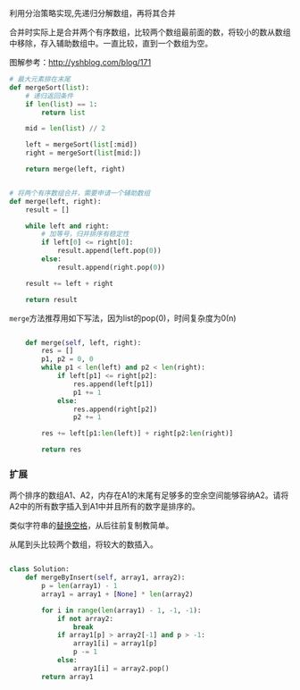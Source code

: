 利用分治策略实现,先递归分解数组，再将其合并

合并时实际上是合并两个有序数组，比较两个数组最前面的数，将较小的数从数组中移除，存入辅助数组中。一直比较，直到一个数组为空。

图解参考：http://yshblog.com/blog/171

```python
# 最大元素排在末尾
def mergeSort(list):
    # 递归返回条件
    if len(list) == 1:
        return list

    mid = len(list) // 2

    left = mergeSort(list[:mid])
    right = mergeSort(list[mid:])

    return merge(left, right)


# 将两个有序数组合并，需要申请一个辅助数组
def merge(left, right):
    result = []

    while left and right:
        # 加等号，归并排序有稳定性
        if left[0] <= right[0]:
            result.append(left.pop(0))
        else:
            result.append(right.pop(0))

    result += left + right

    return result

```
`merge`方法推荐用如下写法，因为list的pop(0)，时间复杂度为0(n)
```python

    def merge(self, left, right):
        res = []
        p1, p2 = 0, 0
        while p1 < len(left) and p2 < len(right):
            if left[p1] <= right[p2]:
                res.append(left[p1])
                p1 += 1
            else:
                res.append(right[p2])
                p2 += 1

        res += left[p1:len(left)] + right[p2:len(right)]

        return res

```
### 扩展

两个排序的数组A1、A2，内存在A1的末尾有足够多的空余空间能够容纳A2。请将A2中的所有数字插入到A1中并且所有的数字是排序的。

类似字符串的[替换空格](https://github.com/1273545169/offer-note/blob/master/%E6%9B%BF%E6%8D%A2%E7%A9%BA%E6%A0%BC.md)，从后往前复制教简单。

从尾到头比较两个数组，将较大的数插入。

```python

class Solution:
    def mergeByInsert(self, array1, array2):
        p = len(array1) - 1
        array1 = array1 + [None] * len(array2)

        for i in range(len(array1) - 1, -1, -1):
            if not array2:
                break
            if array1[p] > array2[-1] and p > -1:
                array1[i] = array1[p]
                p -= 1
            else:
                array1[i] = array2.pop()
        return array1

```
